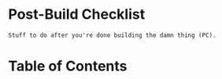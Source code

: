 # Post-Build Checklist

    Stuff to do after you're done building the damn thing (PC).

# Table of Contents
